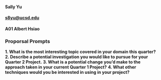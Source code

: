 #### Sally Yu
#### s8yu@ucsd.edu
#### A01 Albert Hsiao

### Proporsal Prompts
**1. What is the most interesting topic covered in your domain this quarter?**
**2. Describe a potential investigation you would like to pursue for your Quarter 2 Project.**
**3. What is a potential change you’d make to the approach taken in your current Quarter 1 Project?**
**4. What other techniques would you be interested in using in your project?**
